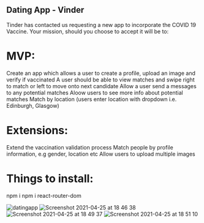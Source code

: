 ## Dating App - Vinder

Tinder has contacted us requesting a new app to incorporate the COVID 19 Vaccine. Your mission, should you choose to accept it will be to:

# MVP:

Create an app which allows a user to create a profile, upload an image and verify if vaccinated
A user should be able to view matches and swipe right to match or left to move onto next candidate
Allow a user send a messages to any potential matches
Aloow users to see more info about potential matches
Match by location (users enter location with dropdown i.e. Edinburgh, Glasgow)

# Extensions:

Extend the vaccination validation process
Match people by profile information, e.g gender, location etc
Allow users to upload multiple images

# Things to install:
npm i
npm i react-router-dom

![datingapp](https://user-images.githubusercontent.com/75388411/116069040-dc7beb00-a682-11eb-9061-95d3c4785608.png)
![Screenshot 2021-04-25 at 18 46 38](https://user-images.githubusercontent.com/75388411/116088185-8bc3bc80-a699-11eb-9822-380b4466db36.png)
![Screenshot 2021-04-25 at 18 49 37](https://user-images.githubusercontent.com/75388411/116088333-ae55d580-a699-11eb-8533-09933b8ab567.png)
![Screenshot 2021-04-25 at 18 51 10](https://user-images.githubusercontent.com/75388411/116088475-ce859480-a699-11eb-9656-e94a618e6e61.png)

